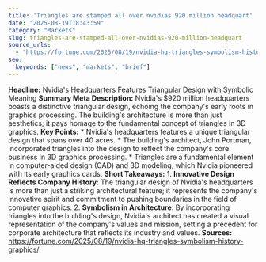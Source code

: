 ```yaml
---
title: 'Triangles are stamped all over nvidias 920 million headquart'
date: "2025-08-19T18:43:59"
category: "Markets"
slug: triangles-are-stamped-all-over-nvidias-920-million-headquart
source_urls:
  - "https://fortune.com/2025/08/19/nvidia-hq-triangles-symbolism-history-graphics/"
seo:
  keywords: ["news", "markets", "brief"]
---
```

**Headline:** Nvidia's Headquarters Features Triangular Design with Symbolic Meaning  **Summary Meta Description:** Nvidia's $920 million headquarters boasts a distinctive triangular design, echoing the company's early roots in graphics processing. The building's architecture is more than just aesthetics; it pays homage to the fundamental concept of triangles in 3D graphics.  **Key Points:**  * Nvidia's headquarters features a unique triangular design that spans over 40 acres. * The building's architect, John Portman, incorporated triangles into the design to reflect the company's core business in 3D graphics processing. * Triangles are a fundamental element in computer-aided design (CAD) and 3D modeling, which Nvidia pioneered with its early graphics cards.  **Short Takeaways:**  1. **Innovative Design Reflects Company History**: The triangular design of Nvidia's headquarters is more than just a striking architectural feature; it represents the company's innovative spirit and commitment to pushing boundaries in the field of computer graphics. 2. **Symbolism in Architecture**: By incorporating triangles into the building's design, Nvidia's architect has created a visual representation of the company's values and mission, setting a precedent for corporate architecture that reflects its industry and values.  **Sources:** https://fortune.com/2025/08/19/nvidia-hq-triangles-symbolism-history-graphics/ 
